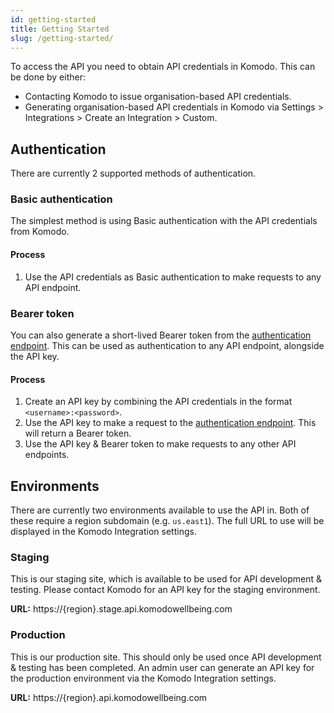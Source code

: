 ```yaml
---
id: getting-started
title: Getting Started
slug: /getting-started/
---
```


To access the API you need to obtain API credentials in Komodo. This can be done by
either:

-   Contacting Komodo to issue organisation-based API credentials.
-   Generating organisation-based API credentials in Komodo via Settings > Integrations > Create an Integration > Custom.

## Authentication

There are currently 2 supported methods of authentication.

### Basic authentication

The simplest method is using Basic authentication with the API credentials from Komodo.

#### Process

1. Use the API credentials as Basic authentication to make requests to any API endpoint.

### Bearer token

You can also generate a short-lived Bearer token from the [authentication endpoint](./rest/v1/authenticate.api.mdx). This can be used as authentication to any API endpoint, alongside the API key.

#### Process

1. Create an API key by combining the API credentials in the format `<username>:<password>`.
1. Use the API key to make a request to the [authentication endpoint](./rest/v1/authenticate.api.mdx). This will return a Bearer token.
1. Use the API key & Bearer token to make requests to any other API endpoints.

## Environments

There are currently two environments available to use the API in. Both of these require a region subdomain (e.g. `us.east1`). The full URL to use will be displayed in the Komodo Integration settings.

### Staging

This is our staging site, which is available to be used for API development & testing. Please contact Komodo for an API key for the staging environment.

**URL:** https://\{region\}.stage.api.komodowellbeing.com

### Production

This is our production site. This should only be used once API development & testing has been completed. An admin user can generate an API key for the production environment via the Komodo Integration settings.

**URL:** https://\{region\}.api.komodowellbeing.com

